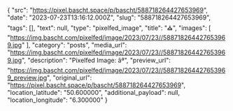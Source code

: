 {
  "src": "https://pixel.bascht.space/p/bascht/588718264427653969",
  "date": "2023-07-23T13:16:12.000Z",
  "slug": "588718264427653969",
  "tags": [],
  "text": null,
  "type": "pixelfed_image",
  "title": "⛪",
  "images": [
    "https://img.bascht.com/pixelfed/image/2023/07/23//588718264427653969.jpg"
  ],
  "category": "posts",
  "media_url": "https://img.bascht.com/pixelfed/image/2023/07/23//588718264427653969.jpg",
  "description": "Pixelfed Image: âª",
  "preview_url": "https://img.bascht.com/pixelfed/image/2023/07/23//588718264427653969_preview.jpg",
  "original_url": "https://pixel.bascht.space/p/bascht/588718264427653969",
  "location_latitude": "50.600000",
  "additional_payload": null,
  "location_longitude": "6.300000"
}